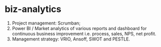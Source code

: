 # biz-analytics
1. Project management: Scrumban;
2. Power BI / Market analytics of various reports and dashboard for continuous business improvement i.e. process, sales, NPS, net profit.
3. Management strategy: VRIO, Ansoff, SWOT and PESTLE.
